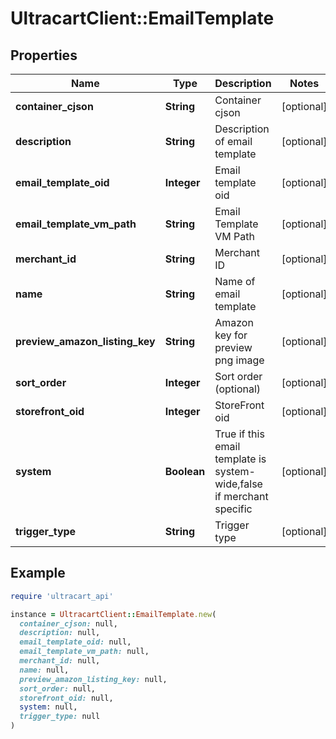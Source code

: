 # UltracartClient::EmailTemplate

## Properties

| Name | Type | Description | Notes |
| ---- | ---- | ----------- | ----- |
| **container_cjson** | **String** | Container cjson | [optional] |
| **description** | **String** | Description of email template | [optional] |
| **email_template_oid** | **Integer** | Email template oid | [optional] |
| **email_template_vm_path** | **String** | Email Template VM Path | [optional] |
| **merchant_id** | **String** | Merchant ID | [optional] |
| **name** | **String** | Name of email template | [optional] |
| **preview_amazon_listing_key** | **String** | Amazon key for preview png image | [optional] |
| **sort_order** | **Integer** | Sort order (optional) | [optional] |
| **storefront_oid** | **Integer** | StoreFront oid | [optional] |
| **system** | **Boolean** | True if this email template is system-wide,false if merchant specific | [optional] |
| **trigger_type** | **String** | Trigger type | [optional] |

## Example

```ruby
require 'ultracart_api'

instance = UltracartClient::EmailTemplate.new(
  container_cjson: null,
  description: null,
  email_template_oid: null,
  email_template_vm_path: null,
  merchant_id: null,
  name: null,
  preview_amazon_listing_key: null,
  sort_order: null,
  storefront_oid: null,
  system: null,
  trigger_type: null
)
```

